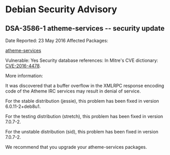 
Debian Security Advisory
========================


DSA-3586-1 atheme-services -- security update
---------------------------------------------



Date Reported:
23 May 2016
Affected Packages:

[atheme-services](https://packages.debian.org/src:atheme-services)

Vulnerable:
Yes
Security database references:
In Mitre's CVE dictionary: [CVE-2016-4478](https://security-tracker.debian.org/tracker/CVE-2016-4478).  

More information:

It was discovered that a buffer overflow in the XMLRPC response encoding
code of the Atheme IRC services may result in denial of service.


For the stable distribution (jessie), this problem has been fixed in
version 6.0.11-2+deb8u1.


For the testing distribution (stretch), this problem has been fixed
in version 7.0.7-2.


For the unstable distribution (sid), this problem has been fixed in
version 7.0.7-2.


We recommend that you upgrade your atheme-services packages.





